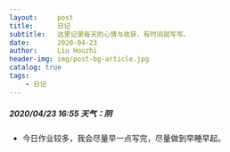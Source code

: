 ```yaml
---                                                                    
layout:     post                                       
title:      日记
subtitle:   这里记录每天的心情与收获，有时间就写写。
date:       2020-04-23
author:     Liu Houzhi
header-img: img/post-bg-article.jpg
catalog: true
tags:
    - 日记
---
```

<!-- 至N年后来考古的自己。 -->
##### 2020/04/23 16:55 天气：阴
- 今日作业较多，我会尽量早一点写完，尽量做到早睡早起。

